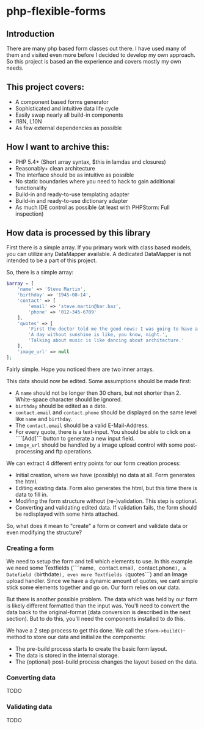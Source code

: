 php-flexible-forms
==================

Introduction
------------

There are many php based form classes out there. I have used many of them and visited even more before I decided to develop my own approach. So this project is based an the experience and covers mostly my own needs.

This project covers:
--------------------

* A component based forms generator
* Sophisticated and intuitive data life cycle
* Easily swap nearly all build-in components
* I18N, L10N
* As few external dependencies as possible

How I want to archive this:
---------------------------

* PHP 5.4+ (Short array syntax, $this in lamdas and closures)
* Reasonably+ clean architecture
* The interface should be as intuitive as possible
* No static boundaries where you need to hack to gain additional functionality
* Build-in and ready-to-use templating adapter
* Build-in and ready-to-use dictionary adapter
* As much IDE control as possible (at least with PHPStorm: Full inspection)

How data is processed by this library
-------------------------------------

First there is a simple array. If you primary work with class based models, you can utilize any DataMapper available. A dedicated DataMapper is not intended to be a part of this project.

So, there is a simple array:

```php
$array = [
	'name' => 'Steve Martin',
	'birthday' => '1945-08-14',
	'contact' => [
		'email' => 'steve.martin@bar.baz',
		'phone' => '012-345-6789'
	],
	'quotes' => [
		'First the doctor told me the good news: I was going to have a disease named after me.',
		'A day without sunshine is like, you know, night.',
		'Talking about music is like dancing about architecture.'
	],
	'image_url' => null
];
```

Fairly simple. Hope you noticed there are two inner arrays.

This data should now be edited. Some assumptions should be made first:

* A ```name``` should not be longer then 30 chars, but not shorter than 2. White-space character should be ignored.
* ```birthday``` should be edited as a date.
* ```contact.email``` and ```contact.phone``` should be displayed on the same level like ```name``` and ```birthday```.
* The ```contact.email``` should be a valid E-Mail-Address.
* For every quote, there is a text-input. You should be able to click on a ````[Add]``` button to generate a new input field.
* ```image_url``` should be handled by a image upload control with some post-processing and ftp operations.

We can extract 4 different entry points for our form creation process:

* Initial creation, where we have (possibly) no data at all. Form generates the html.
* Editing existing data. Form also generates the html, but this time there is data to fill in.
* Modifing the form structure without (re-)validation. This step is optional.
* Converting and validating edited data. If validation fails, the form should be redisplayed with some hints attached.

So, what does it mean to "create" a form or convert and validate data or even modifying the structure?

### Creating a form

We need to setup the form and tell which elements to use. In this example we need some Textfields (````name```, ```contact.email```, ```contact.phone```), a Datefield (```birthdate```), even more Textfields (```quotes```) and an Image upload handler. Since we have a dynamic amount of quotes, we cant simple stick some elements together and go on. Our form relies on our data.

But there is another possible problem. The data which was held by our form is likely different formatted than the input was. You'll need to convert the data back to the original-format (data conversion is described in the next section). But to do this, you'll need the components installed to do this.

We have a 2 step process to get this done. We call the ```$form->build()```-method to store our data and initialize the components:

* The pre-build process starts to create the basic form layout.
* The data is stored in the internal storage.
* The (optional) post-build process changes the layout based on the data.


### Converting data

TODO


### Validating data

TODO
